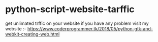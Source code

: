 # python-script-website-tarffic
get unlimated trffic on your website 
if you have any problem visit my website :- https://www.coderprogrammer.tk/2018/05/python-gtk-and-webkit-creating-web.html
